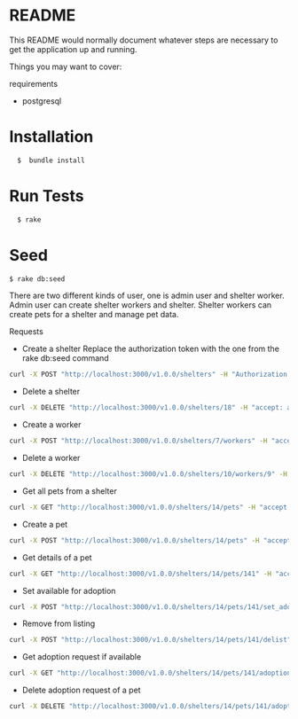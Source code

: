 # README

This README would normally document whatever steps are necessary to get the
application up and running.

Things you may want to cover:

requirements

* postgresql

# Installation
```bash
  $  bundle install
```

# Run Tests
```bash
  $ rake
```

# Seed
```bash
$ rake db:seed
```

There are two different kinds of user, one is admin user and shelter worker. Admin user can create shelter workers and shelter. Shelter workers can create pets for a shelter and manage pet data.

Requests

* Create a shelter
Replace the authorization token with the one from the rake db:seed command

```bash
curl -X POST "http://localhost:3000/v1.0.0/shelters" -H "Authorization: 9" -H "accept: application/json" -H "Content-Type: application/json" -d "{ \"shelter\": { \"name\": \"string\", \"description\": \"string\", \"address\": \"string\", \"city\": \"string\", \"postcode\": \"string\" }}"
```

* Delete a shelter
```bash
curl -X DELETE "http://localhost:3000/v1.0.0/shelters/18" -H "accept: application/json" -H "Authorization: 9"
```

* Create a worker
```bash
curl -X POST "http://localhost:3000/v1.0.0/shelters/7/workers" -H "accept: application/json" -H "Content-Type: application/json" -H "Authorization: 9" -d "{ \"worker\": { \"email\": \"email@example.com\", \"first_name\": \"David\", \"last_name\": \"Smith\", \"address\": \"rosa luxemburg 13\", \"city\": \"Berlin\", \"postcode\": \"12345\" }}"
```

* Delete a worker
```bash
curl -X DELETE "http://localhost:3000/v1.0.0/shelters/10/workers/9" -H "accept: application/json" -H "Authorization: 9"
```

* Get all pets from a shelter
```bash
curl -X GET "http://localhost:3000/v1.0.0/shelters/14/pets" -H "accept: application/json" -H "Authorization: 9"
```

* Create a pet
```bash
curl -X POST "http://localhost:3000/v1.0.0/shelters/14/pets" -H "accept: application/json" -H "Content-Type: application/json" -H "Authorization: 9" -d "{ \"pet\": { \"image_link\": \"http://s3.petstore_images.com/1\", \"medical_condition\": \"good health\", \"race\": \"cat\", \"name\": \"Milo\", \"status\": \"adoption_available\" }}"
```

* Get details of a pet
```bash
curl -X GET "http://localhost:3000/v1.0.0/shelters/14/pets/141" -H "accept: application/json" -H "Authorization: 9"
```

* Set available for adoption
```bash
curl -X POST "http://localhost:3000/v1.0.0/shelters/14/pets/141/set_adoptable" -H "accept: application/json" -H "Authorization: 9"
```

* Remove from listing
```bash
curl -X POST "http://localhost:3000/v1.0.0/shelters/14/pets/141/delist" -H "accept: application/json" -H "Authorization: 9"
```

* Get adoption request if available
```bash
curl -X GET "http://localhost:3000/v1.0.0/shelters/14/pets/141/adoption_request" -H "accept: application/json" -H "Authorization: 9"
```

* Delete adoption request of a pet
```bash
curl -X DELETE "http://localhost:3000/v1.0.0/shelters/14/pets/141/adoption_request" -H "accept: application/json" -H "Authorization: 9"
```
